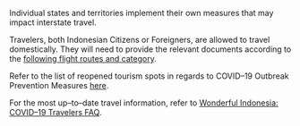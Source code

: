 Individual states and territories implement their own measures that may impact interstate travel.

Travelers, both Indonesian Citizens or Foreigners, are allowed to travel domestically. They will need to provide the relevant documents according to the [following flight routes and category](https://www.indonesia.travel/gb/en/news/garuda-indonesia-reopens-flight-for-exceptional-passengers).

Refer to the list of reopened tourism spots in regards to COVID–19 Outbreak Prevention Measures [here](https://www.indonesia.travel/gb/en/news/list-of-open-tourism-spots-in-regards-to-covid-19-outbreak).

For the most up–to–date travel information, refer to [Wonderful Indonesia: COVID–19 Travelers FAQ](https://www.indonesia.travel/gb/en/coronavirus).
